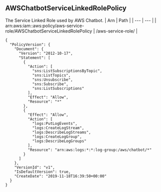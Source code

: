 
## AWSChatbotServiceLinkedRolePolicy
The Service Linked Role used by AWS Chatbot.
| Arn | Path |
| --- | --- |
| arn:aws:iam::aws:policy/aws-service-role/AWSChatbotServiceLinkedRolePolicy | /aws-service-role/ |
```
{
  "PolicyVersion": {
    "Document": {
      "Version": "2012-10-17",
      "Statement": [
        {
          "Action": [
            "sns:ListSubscriptionsByTopic",
            "sns:ListTopics",
            "sns:Unsubscribe",
            "sns:Subscribe",
            "sns:ListSubscriptions"
          ],
          "Effect": "Allow",
          "Resource": "*"
        },
        {
          "Effect": "Allow",
          "Action": [
            "logs:PutLogEvents",
            "logs:CreateLogStream",
            "logs:DescribeLogStreams",
            "logs:CreateLogGroup",
            "logs:DescribeLogGroups"
          ],
          "Resource": "arn:aws:logs:*:*:log-group:/aws/chatbot/*"
        }
      ]
    },
    "VersionId": "v1",
    "IsDefaultVersion": true,
    "CreateDate": "2019-11-18T16:39:50+00:00"
  }
}
```

